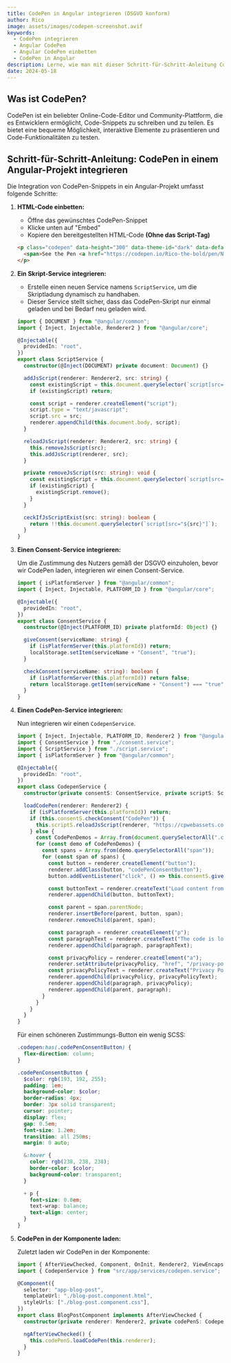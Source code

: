 ```yaml
---
title: CodePen in Angular integrieren (DSGVO konform)
author: Rico
image: assets/images/codepen-screenshot.avif
keywords:
  - CodePen integrieren
  - Angular CodePen
  - Angular CodePen einbetten
  - CodePen in Angular
description: Lerne, wie man mit dieser Schritt-für-Schritt-Anleitung CodePen-Snippets in einem Angular-Projekt integrieren kann.
date: 2024-05-18
---
```


## Was ist CodePen?

CodePen ist ein beliebter Online-Code-Editor und Community-Plattform, die es Entwicklern ermöglicht, Code-Snippets zu schreiben und zu teilen. Es bietet eine bequeme Möglichkeit, interaktive Elemente zu präsentieren und Code-Funktionalitäten zu testen.

## Schritt-für-Schritt-Anleitung: CodePen in einem Angular-Projekt integrieren

Die Integration von CodePen-Snippets in ein Angular-Projekt umfasst folgende Schritte:

1. **HTML-Code einbetten:**

   - Öffne das gewünschtes CodePen-Snippet
   - Klicke unten auf "Embed"
   - Kopiere den bereitgestellten HTML-Code **(Ohne das Script-Tag)**

   ```html
   <p class="codepen" data-height="300" data-theme-id="dark" data-default-tab="result" data-slug-hash="NWOQYqz" data-editable="true" data-user="Rico-the-bold" style="height: 300px; box-sizing: border-box; display: flex; align-items: center; justify-content: center; border: 2px solid; margin: 1em 0; padding: 1em;">
     <span>See the Pen <a href="https://codepen.io/Rico-the-bold/pen/NWOQYqz"> Material Buttons</a> by Rico (<a href="https://codepen.io/Rico-the-bold">@Rico-the-bold</a>) on <a href="https://codepen.io">CodePen</a>.</span>
   </p>
   ```

2. **Ein Skript-Service integrieren:**

   - Erstelle einen neuen Service namens `ScriptService`, um die Skriptladung dynamisch zu handhaben.
   - Dieser Service stellt sicher, dass das CodePen-Skript nur einmal geladen und bei Bedarf neu geladen wird.

   ```typescript
   import { DOCUMENT } from "@angular/common";
   import { Inject, Injectable, Renderer2 } from "@angular/core";

   @Injectable({
     providedIn: "root",
   })
   export class ScriptService {
     constructor(@Inject(DOCUMENT) private document: Document) {}

     addJsScript(renderer: Renderer2, src: string) {
       const existingScript = this.document.querySelector(`script[src="${src}"]`);
       if (existingScript) return;

       const script = renderer.createElement("script");
       script.type = "text/javascript";
       script.src = src;
       renderer.appendChild(this.document.body, script);
     }

     reloadJsScript(renderer: Renderer2, src: string) {
       this.removeJsScript(src);
       this.addJsScript(renderer, src);
     }

     private removeJsScript(src: string): void {
       const existingScript = this.document.querySelector(`script[src="${src}"]`);
       if (existingScript) {
         existingScript.remove();
       }
     }

     ceckIfJsScriptExist(src: string): boolean {
       return !!this.document.querySelector(`script[src="${src}"]`);
     }
   }
   ```

3. **Einen Consent-Service integrieren:**

   Um die Zustimmung des Nutzers gemäß der DSGVO einzuholen, bevor wir CodePen laden, integrieren wir einen Consent-Service.

   ```typescript
   import { isPlatformServer } from "@angular/common";
   import { Inject, Injectable, PLATFORM_ID } from "@angular/core";

   @Injectable({
     providedIn: "root",
   })
   export class ConsentService {
     constructor(@Inject(PLATFORM_ID) private platformId: Object) {}

     giveConsent(serviceName: string) {
       if (isPlatformServer(this.platformId)) return;
       localStorage.setItem(serviceName + "Consent", "true");
     }

     checkConsent(serviceName: string): boolean {
       if (isPlatformServer(this.platformId)) return false;
       return localStorage.getItem(serviceName + "Consent") === "true";
     }
   }
   ```

4. **Einen CodePen-Service integrieren:**

   Nun integrieren wir einen `CodepenService`.

   ```typescript
   import { Inject, Injectable, PLATFORM_ID, Renderer2 } from "@angular/core";
   import { ConsentService } from "./consent.service";
   import { ScriptService } from "./script.service";
   import { isPlatformServer } from "@angular/common";

   @Injectable({
     providedIn: "root",
   })
   export class CodepenService {
     constructor(private consentS: ConsentService, private scriptS: ScriptService, @Inject(PLATFORM_ID) private platformId: Object) {}

     loadCodePen(renderer: Renderer2) {
       if (isPlatformServer(this.platformId)) return;
       if (this.consentS.checkConsent("CodePen")) {
         this.scriptS.reloadJsScript(renderer, "https://cpwebassets.codepen.io/assets/embed/ei.js");
       } else {
         const CodePenDemos = Array.from(document.querySelectorAll(".codepen"));
         for (const demo of CodePenDemos) {
           const spans = Array.from(demo.querySelectorAll("span"));
           for (const span of spans) {
             const button = renderer.createElement("button");
             renderer.addClass(button, "codePenConsentButton");
             button.addEventListener("click", () => this.consentS.giveConsent("CodePen"));

             const buttonText = renderer.createText("Load content from CodePen");
             renderer.appendChild(button, buttonText);

             const parent = span.parentNode;
             renderer.insertBefore(parent, button, span);
             renderer.removeChild(parent, span);

             const paragraph = renderer.createElement("p");
             const paragraphText = renderer.createText("The code is loaded by the third-party provider CodePen. For more details see ");
             renderer.appendChild(paragraph, paragraphText);

             const privacyPolicy = renderer.createElement("a");
             renderer.setAttribute(privacyPolicy, "href", "/privacy-policy");
             const privacyPolicyText = renderer.createText("Privacy Policy");
             renderer.appendChild(privacyPolicy, privacyPolicyText);
             renderer.appendChild(paragraph, privacyPolicy);
             renderer.appendChild(parent, paragraph);
           }
         }
       }
     }
   }
   ```

   Für einen schöneren Zustimmungs-Button ein wenig SCSS:

   ```scss
   .codepen:has(.codePenConsentButton) {
     flex-direction: column;
   }

   .codePenConsentButton {
     $color: rgb(193, 192, 255);
     padding: 1em;
     background-color: $color;
     border-radius: 4px;
     border: 3px solid transparent;
     cursor: pointer;
     display: flex;
     gap: 0.5em;
     font-size: 1.2em;
     transition: all 250ms;
     margin: 0 auto;

     &:hover {
       color: rgb(238, 238, 238);
       border-color: $color;
       background-color: transparent;
     }

     + p {
       font-size: 0.8em;
       text-wrap: balance;
       text-align: center;
     }
   }
   ```

5. **CodePen in der Komponente laden:**

   Zuletzt laden wir CodePen in der Komponente:

   ```typescript
   import { AfterViewChecked, Component, OnInit, Renderer2, ViewEncapsulation } from "@angular/core";
   import { CodepenService } from "src/app/services/codepen.service";

   @Component({
     selector: "app-blog-post",
     templateUrl: "./blog-post.component.html",
     styleUrls: ["./blog-post.component.css"],
   })
   export class BlogPostComponent implements AfterViewChecked {
     constructor(private renderer: Renderer2, private codePenS: CodepenService) {}

     ngAfterViewChecked() {
       this.codePenS.loadCodePen(this.renderer);
     }
   }
   ```
